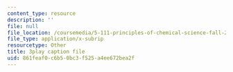 ```yaml
---
content_type: resource
description: ''
file: null
file_location: /coursemedia/5-111-principles-of-chemical-science-fall-2008/861feaf0c6b50bc3f525a4ee672bea2f_3AVSORIJJJY.srt
file_type: application/x-subrip
resourcetype: Other
title: 3play caption file
uid: 861feaf0-c6b5-0bc3-f525-a4ee672bea2f
---
```

